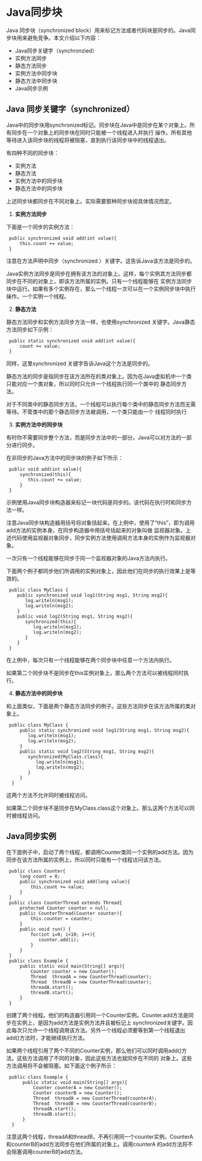 # Java同步块

Java 同步块（synchronized block）用来标记方法或者代码块是同步的。Java同步块用来避免竞争。本文介绍以下内容：

* Java同步关键字（synchronzied）
* 实例方法同步
* 静态方法同步
* 实例方法中同步块
* 静态方法中同步块
* Java同步示例

## Java 同步关键字（synchronized）
Java中的同步块用synchronized标记。同步块在Java中是同步在某个对象上。所有同步在一个对象上的同步块在同时只能被一个线程进入并执行
操作。所有其他等待进入该同步块的线程将被阻塞，直到执行该同步块中的线程退出。

有四种不同的同步块：

* 实例方法
* 静态方法
* 实例方法中的同步块
* 静态方法中的同步块

上述同步块都同步在不同对象上。实际需要那种同步块视具体情况而定。

1. **实例方法同步**

下面是一个同步的实例方法：

     public synchronized void add(int value){
         this.count += value;
     }
注意在方法声明中同步（synchronized ）关键字。这告诉Java该方法是同步的。

Java实例方法同步是同步在拥有该方法的对象上。这样，每个实例其方法同步都同步在不同的对象上，即该方法所属的实例。只有一个线程能够在
实例方法同步块中运行。如果有多个实例存在，那么一个线程一次可以在一个实例同步块中执行操作。一个实例一个线程。

2. **静态方法**

静态方法同步和实例方法同步方法一样，也使用synchronized 关键字。Java静态方法同步如下示例：

     public static synchronized void add(int value){
         count += value;
     }

同样，这里synchronized 关键字告诉Java这个方法是同步的。

静态方法的同步是指同步在该方法所在的类对象上。因为在Java虚拟机中一个类只能对应一个类对象，所以同时只允许一个线程执行同一个类中的
静态同步方法。

对于不同类中的静态同步方法，一个线程可以执行每个类中的静态同步方法而无需等待。不管类中的那个静态同步方法被调用，一个类只能由一个
线程同时执行

3. **实例方法中的同步块**

有时你不需要同步整个方法，而是同步方法中的一部分。Java可以对方法的一部分进行同步。

在非同步的Java方法中的同步块的例子如下所示：

     public void add(int value){
         synchronized(this){
            this.count += value;
         }
     }

示例使用Java同步块构造器来标记一块代码是同步的。该代码在执行时和同步方法一样。

注意Java同步块构造器用括号将对象括起来。在上例中，使用了“this”，即为调用add方法的实例本身。在同步构造器中用括号括起来的对象叫做
监视器对象。上述代码使用监视器对象同步，同步实例方法使用调用方法本身的实例作为监视器对象。

一次只有一个线程能够在同步于同一个监视器对象的Java方法内执行。

下面两个例子都同步他们所调用的实例对象上，因此他们在同步的执行效果上是等效的。

     public class MyClass {
        public synchronized void log1(String msg1, String msg2){
           log.writeln(msg1);
           log.writeln(msg2);
        }
        public void log2(String msg1, String msg2){
           synchronized(this){
              log.writeln(msg1);
              log.writeln(msg2);
           }
        }
     }

在上例中，每次只有一个线程能够在两个同步块中任意一个方法内执行。

如果第二个同步块不是同步在this实例对象上，那么两个方法可以被线程同时执行。

4. **静态方法中的同步块**

和上面类似，下面是两个静态方法同步的例子。这些方法同步在该方法所属的类对象上。

     public class MyClass {
         public static synchronized void log1(String msg1, String msg2){
            log.writeln(msg1);
            log.writeln(msg2);
         }
         public static void log2(String msg1, String msg2){
            synchronized(MyClass.class){
               log.writeln(msg1);
               log.writeln(msg2);
            }
         }
      }

这两个方法不允许同时被线程访问。

如果第二个同步块不是同步在MyClass.class这个对象上。那么这两个方法可以同时被线程访问。

## Java同步实例

在下面例子中，启动了两个线程，都调用Counter类同一个实例的add方法。因为同步在该方法所属的实例上，所以同时只能有一个线程访问该方法。

     public class Counter{
         long count = 0;
         public synchronized void add(long value){
             this.count += value;
         }
     }
     public class CounterThread extends Thread{
         protected Counter counter = null;
         public CounterThread(Counter counter){
             this.counter = counter;
         }
         public void run() {
             for(int i=0; i<10; i++){
                counter.add(i);
             }
         }
     }
     public class Example {
         public static void main(String[] args){
             Counter counter = new Counter();
             Thread  threadA = new CounterThread(counter);
             Thread  threadB = new CounterThread(counter);
             threadA.start();
             threadB.start();
         }
     }

创建了两个线程。他们的构造器引用同一个Counter实例。Counter.add方法是同步在实例上，是因为add方法是实例方法并且被标记上
synchronized关键字。因此每次只允许一个线程调用该方法。另外一个线程必须要等到第一个线程退出add()方法时，才能继续执行方法。

如果两个线程引用了两个不同的Counter实例，那么他们可以同时调用add()方法。这些方法调用了不同的对象，因此这些方法也就同步在不同的
对象上。这些方法调用将不会被阻塞。如下面这个例子所示：

     public class Example {
          public static void main(String[] args){
              Counter counterA = new Counter();
              Counter counterB = new Counter();
              Thread  threadA = new CounterThread(counterA);
              Thread  threadB = new CounterThread(counterB);
              threadA.start();
              threadB.start();
          }
      }
注意这两个线程，threadA和threadB，不再引用同一个counter实例。CounterA和counterB的add方法同步在他们所属的对象上。调用counterA
的add方法将不会阻塞调用counterB的add方法。

